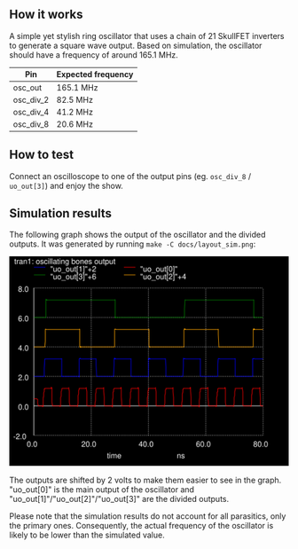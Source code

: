 <!---

This file is used to generate your project datasheet. Please fill in the information below and delete any unused
sections.

You can also include images in this folder and reference them in the markdown. Each image must be less than
512 kb in size, and the combined size of all images must be less than 1 MB.
-->

## How it works

A simple yet stylish ring oscillator that uses a chain of 21 SkullFET inverters to generate a square wave output. Based on simulation, the oscillator should have a frequency of around 165.1 MHz.

| Pin       | Expected frequency |
|-----------|--------------------|
| osc_out   | 165.1 MHz          |
| osc_div_2 | 82.5 MHz           |
| osc_div_4 | 41.2 MHz           |
| osc_div_8 | 20.6 MHz           |

## How to test

Connect an oscilloscope to one of the output pins (eg. `osc_div_8` / `uo_out[3]`) and enjoy the show.

## Simulation results

The following graph shows the output of the oscillator and the divided outputs. It was generated by running `make -C docs/layout_sim.png`:

![Simulation results](layout_sim.png)

The outputs are shifted by 2 volts to make them easier to see in the graph. "uo_out[0]" is the main output of the oscillator and "uo_out[1]"/"uo_out[2]"/"uo_out[3]" are the divided outputs.

Please note that the simulation results do not account for all parasitics, only the primary ones. Consequently, the actual frequency of the oscillator is likely to be lower than the simulated value.
